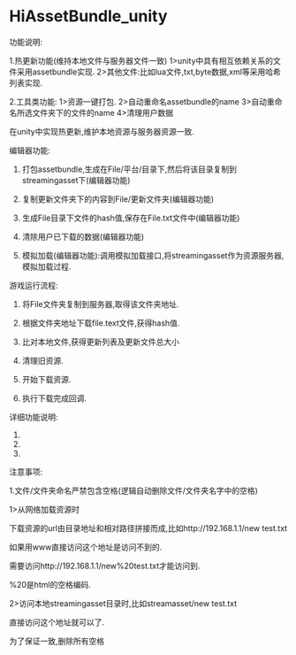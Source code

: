 # HiAssetBundle_unity
功能说明:

1.热更新功能(维持本地文件与服务器文件一致)
1>unity中具有相互依赖关系的文件采用assetbundle实现.
2>其他文件:比如lua文件,txt,byte数据,xml等采用哈希列表实现.

2.工具类功能:
1>资源一键打包.
2>自动重命名assetbundle的name
3>自动重命名所选文件夹下的文件的name
4>清理用户数据


在unity中实现热更新,维护本地资源与服务器资源一致.


编辑器功能:

1.	打包assetbundle,生成在File/平台/目录下,然后将该目录复制到streamingasset下(编辑器功能)

2.	复制更新文件夹下的内容到File/更新文件夹(编辑器功能)
	
3.	生成File目录下文件的hash值,保存在File.txt文件中(编辑器功能)
	
4.	清除用户已下载的数据(编辑器功能)

5.	模拟加载(编辑器功能):调用模拟加载接口,将streamingasset作为资源服务器,模拟加载过程.





游戏运行流程:

1. 将File文件夹复制到服务器,取得该文件夹地址.

2. 根据文件夹地址下载file.text文件,获得hash值.

7. 比对本地文件,获得更新列表及更新文件总大小
	
8. 清理旧资源.

9. 开始下载资源.

10. 执行下载完成回调.







详细功能说明:

1.
2.
3.




注意事项:

1.文件/文件夹命名严禁包含空格(逻辑自动删除文件/文件夹名字中的空格)

1>从网络加载资源时

下载资源的url由目录地址和相对路径拼接而成,比如http://192.168.1.1/new test.txt

如果用www直接访问这个地址是访问不到的.

需要访问http://192.168.1.1/new%20test.txt才能访问到.

%20是html的空格编码.

2>访问本地streamingasset目录时,比如streamasset/new test.txt

直接访问这个地址就可以了.

为了保证一致,删除所有空格
